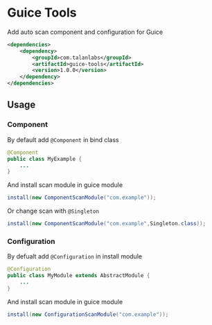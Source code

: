 # Guice Tools

Add auto scan component and configuration for Guice

```xml
<dependencies>
    <dependency>
        <groupId>com.talanlabs</groupId>
        <artifactId>guice-tools</artifactId>
        <version>1.0.0</version>
    </dependency>
</dependencies>
```

## Usage

### Component

By default add `@Component` in bind class

```java
@Component
public class MyExample {
    ...
}
```

And install scan module in guice module

```java
install(new ComponentScanModule("com.example"));
```

Or change scan with `@Singleton`

```java
install(new ComponentScanModule("com.example",Singleton.class));
```

### Configuration

By defualt add `@Configuration` in install module

```java
@Configuration
public class MyModule extends AbstractModule {
    ...
}
```

And install scan module in guice module

```java
install(new ConfigurationScanModule("com.example"));
```